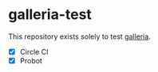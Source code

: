 # galleria-test

This repository exists solely to test [galleria](https://github.com/nteract/galleria).

* [x] Circle CI
* [x] Probot
